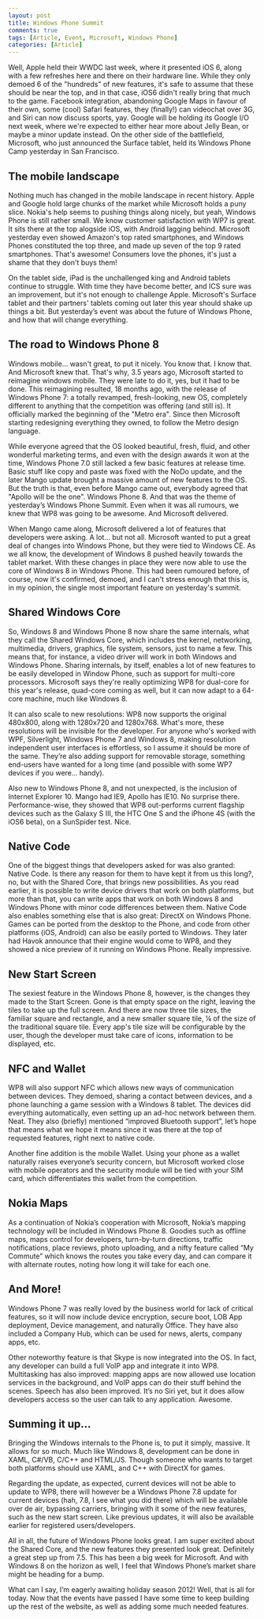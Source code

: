 ```yaml
---
layout: post
title: Windows Phone Summit
comments: true
tags: [Article, Event, Microsoft, Windows Phone]
categories: [Article]
---
```

Well, Apple held their WWDC last week, where it presented iOS 6, along with a few refreshes here and there on their hardware line.<!--more--> While they only demoed 6 of the "hundreds" of new features, it's safe to assume that these should be near the top, and in that case, iOS6 didn't really bring that much to the game. Facebook integration, abandoning Google Maps in favour of their own, some (cool) Safari features, they (finally!) can videochat over 3G, and Siri can now discuss sports, yay. Google will be holding its Google I/O next week, where we're expected to either hear more about Jelly Bean, or maybe a minor update instead. On the other side of the battlefield, Microsoft, who just announced the Surface tablet, held its Windows Phone Camp yesterday in San Francisco.

<h2>The mobile landscape</h2>
Nothing much has changed in the mobile landscape in recent history. Apple and Google hold large chunks of the market while Microsoft holds a puny slice. Nokia's help seems to pushing things along nicely, but yeah, Windows Phone is still rather small. We know customer satisfaction with WP7 is great. It sits there at the top alogside iOS, with Android lagging behind. Microsoft yesterday even showed Amazon's top rated smartphones, and Windows Phones constituted the top three, and made up seven of the top 9 rated smartphones. That's awesome! Consumers love the phones, it's just a shame that they don't buys them!

On the tablet side, iPad is the unchallenged king and Android tablets continue to struggle. With time they have become better, and ICS sure was an improvement, but it's not enough to challenge Apple. Microsoft's Surface tablet and their partners' tablets coming out later this year should shake up things a bit. But yesterday’s event was about the future of Windows Phone, and how that will change everything.
<h2>The road to Windows Phone 8</h2>
Windows mobile... wasn't great, to put it nicely. You know that. I know that. And Microsoft knew that. That's why, 3.5 years ago, Microsoft started to reimagine windows mobile. They were late to do it, yes, but it had to be done. This reimagining resulted, 18 months ago, with the release of Windows Phone 7: a totally revamped, fresh-looking, new OS, completely different to anything that the competition was offering (and still is). It officially marked the beginning of the "Metro era". Since then Microsoft starting redesigning everything they owned, to follow the Metro design language.

While everyone agreed that the OS looked beautiful, fresh, fluid, and other wonderful marketing terms, and even with the design awards it won at the time, Windows Phone 7.0 still lacked a few basic features at release time. Basic stuff like copy and paste was fixed with the NoDo update, and the later Mango update brought a massive amount of new features to the OS. But the truth is that, even before Mango came out, everybody agreed that "Apollo will be the one". Windows Phone 8. And that was the theme of yesterday’s Windows Phone Summit. Even when it was all rumours, we knew that WP8 was going to be awesome. And Microsoft delivered.

When Mango came along, Microsoft delivered a lot of features that developers were asking. A lot… but not all. Microsoft wanted to put a great deal of changes into Windows Phone, but they were tied to Windows CE. As we all know, the development of Windows 8 pushed heavily towards the tablet market. With these changes in place they were now able to use the core of Windows 8 in Windows Phone. This had been rumoured before, of course, now it's confirmed, demoed, and I can't stress enough that this is, in my opinion, the single most important feature on yesterday's summit.
<h2>Shared Windows Core</h2>
So, Windows 8 and Windows Phone 8 now share the same internals, what they call the Shared Windows Core, which includes the kernel, networking, multimedia, drivers, graphics, file system, sensors, just to name a few. This means that, for instance, a video driver will work in both Windows and Windows Phone. Sharing internals, by itself, enables a lot of new features to be easily developed in Window Phone, such as support for multi-core processors. Microsoft says they're really optimizing WP8 for dual-core for this year's release, quad-core coming as well, but it can now adapt to a 64-core machine, much like Windows 8.

It can also scale to new resolutions: WP8 now supports the original 480x800, along with 1280x720 and 1280x768. What's more, these resolutions will be invisible for the developer. For anyone who's worked with WPF, Silverlight, Windows Phone 7 and Windows 8, making resolution independent user interfaces is effortless, so I assume it should be more of the same. They’re also adding support for removable storage, something end-users have wanted for a long time (and possible with some WP7 devices if you were… handy).

Also new to Windows Phone 8, and not unexpected, is the inclusion of Internet Explorer 10. Mango had IE9, Apollo has IE10. No surprise there. Performance-wise, they showed that WP8 out-performs current flagship devices such as the Galaxy S III, the HTC One S and the iPhone 4S (with the iOS6 beta), on a SunSpider test. Nice.
<h2>Native Code</h2>
One of the biggest things that developers asked for was also granted: Native Code. Is there any reason for them to have kept it from us this long?, no, but with the Shared Core, that brings new possibilities. As you read earlier, it is possible to write device drivers that work on both platforms, but more than that, you can write apps that work on both Windows 8 and Windows Phone with minor code differences between them. Native Code also enables something else that is also great: DirectX on Windows Phone. Games can be ported from the desktop to the Phone, and code from other platforms (iOS, Android) can also be easily ported to Windows. They later had Havok announce that their engine would come to WP8, and they showed a nice preview of it running on Windows Phone. Really impressive.
<h2>New Start Screen</h2>
The sexiest feature in the Windows Phone 8, however, is the changes they made to the Start Screen. Gone is that empty space on the right, leaving the tiles to take up the full screen. And there are now three tile sizes, the familiar square and rectangle, and a new smaller square tile, ¼ of the size of the traditional square tile. Every app's tile size will be configurable by the user, though the developer must take care of icons, information to be displayed, etc.
<h2>NFC and Wallet</h2>
WP8 will also support NFC which allows new ways of communication between devices. They demoed, sharing a contact between devices, and a phone launching a game session with a Windows 8 tablet. The devices did everything automatically, even setting up an ad-hoc network between them. Neat. They also (briefly) mentioned “improved Bluetooth support”, let’s hope that means what we hope it means since it was there at the top of requested features, right next to native code.

Another fine addition is the mobile Wallet. Using your phone as a wallet naturally raises everyone’s security concern, but Microsoft worked close with mobile operators and the security module will be tied with your SIM card, which differentiates this wallet from the competition.
<h2>Nokia Maps</h2>
As a continuation of Nokia’s cooperation with Microsoft, Nokia’s mapping technology will be included in Windows Phone 8. Goodies such as offline maps, maps control for developers, turn-by-turn directions, traffic notifications, place reviews, photo uploading, and a nifty feature called “My Commute” which knows the routes you take every day, and can compare it with alternate routes, noting how long it will take for each one.
<h2>And More!</h2>
Windows Phone 7 was really loved by the business world for lack of critical features, so it will now include device encryption, secure boot, LOB App deployment, Device management, and naturally Office. They have also included a Company Hub, which can be used for news, alerts, company apps, etc.

Other noteworthy feature is that Skype is now integrated into the OS. In fact, any developer can build a full VoIP app and integrate it into WP8. Multitasking has also improved: mapping apps are now allowed use location services in the background, and VoIP apps can do their stuff behind the scenes. Speech has also been improved. It’s no Siri yet, but it does allow developers access so the user can talk to any application. Awesome.
<h2>Summing it up…</h2>
Bringing the Windows internals to the Phone is, to put it simply, massive. It allows for so much. Much like Windows 8, development can be done in XAML, C#/VB, C/C++ and HTML/JS. Though someone who wants to target both platforms should use XAML, and C++ with DirectX for games.

Regarding the update, as expected, current devices will not be able to update to WP8, there will however be a Windows Phone 7.8 update for current devices (hah, 7.8, I see what you did there) which will be available over de air, bypassing carriers, bringing with it some of the new features, such as the new start screen. Like previous updates, it will also be available earlier for registered users/developers.

All in all, the future of Windows Phone looks great. I am super excited about the Shared Core, and the new features they presented look great. Definitely a great step up from 7.5. This has been a big week for Microsoft. And with Windows 8 on the horizon as well, I feel that Windows Phone’s market share might be heading for a bump.

What can I say, I’m eagerly awaiting holiday season 2012!
Well, that is all for today. Now that the events have passed I have some time to keep building up the rest of the website, as well as adding some much needed features.
